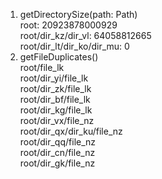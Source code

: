 1. getDirectorySize(path: Path)<br>
   root: 20923878000929<br>
   root/dir_kz/dir_vl: 64058812665<br>
   root/dir_lt/dir_ko/dir_mu: 0<br>
2. getFileDuplicates()<br>
   root/file_lk<br>
   root/dir_yi/file_lk<br>
   root/dir_zk/file_lk<br>
   root/dir_bf/file_lk<br>
   root/dir_kg/file_lk<br>
   root/dir_vx/file_nz<br>
   root/dir_qx/dir_ku/file_nz<br>
   root/dir_qq/file_nz<br>
   root/dir_cn/file_nz<br>
   root/dir_gk/file_nz<br>
